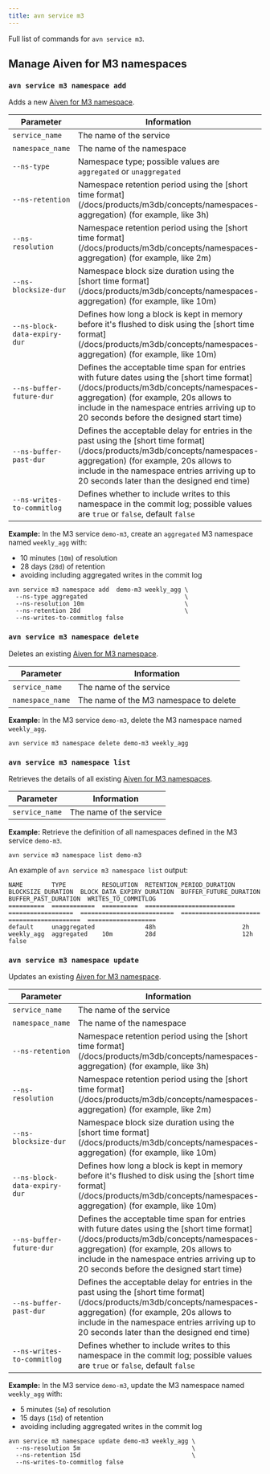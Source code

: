 ```yaml
---
title: avn service m3
---
```


Full list of commands for `avn service m3`.

## Manage Aiven for M3 namespaces

### `avn service m3 namespace add`

Adds a new
[Aiven for M3 namespace](/docs/products/m3db/concepts/namespaces-aggregation).

<table>
  <thead>
    <tr>
      <th>Parameter</th>
      <th>Information</th>
    </tr>
  </thead>
  <tbody>
    <tr>
      <td><code>service_name</code></td>
      <td>The name of the service</td>
    </tr>
    <tr>
      <td><code>namespace_name</code></td>
      <td>The name of the namespace</td>
    </tr>
    <tr>
      <td><code>--ns-type</code></td>
      <td>Namespace type; possible values are <code>aggregated</code> or <code>unaggregated</code></td>
    </tr>
    <tr>
      <td><code>--ns-retention</code></td>
      <td>Namespace retention period using the [short time format](/docs/products/m3db/concepts/namespaces-aggregation) (for example, like 3h)</td>
    </tr>
    <tr>
      <td><code>--ns-resolution</code></td>
      <td>Namespace retention period using the [short time format](/docs/products/m3db/concepts/namespaces-aggregation) (for example, like 2m)</td>
    </tr>
    <tr>
      <td><code>--ns-blocksize-dur</code></td>
      <td>Namespace block size duration using the [short time format](/docs/products/m3db/concepts/namespaces-aggregation) (for example, like 10m)</td>
    </tr>
    <tr>
      <td><code>--ns-block-data-expiry-dur</code></td>
      <td>Defines how long a block is kept in memory before it's flushed to disk using the [short time format](/docs/products/m3db/concepts/namespaces-aggregation) (for example, like 10m)</td>
    </tr>
    <tr>
      <td><code>--ns-buffer-future-dur</code></td>
      <td>Defines the acceptable time span for entries with future dates using the [short time format](/docs/products/m3db/concepts/namespaces-aggregation) (for example, 20s allows to include in the namespace entries arriving up to 20 seconds before the designed start time)</td>
    </tr>
    <tr>
      <td><code>--ns-buffer-past-dur</code></td>
      <td>Defines the acceptable delay for entries in the past using the [short time format](/docs/products/m3db/concepts/namespaces-aggregation) (for example, 20s allows to include in the namespace entries arriving up to 20 seconds later than the designed end time)</td>
    </tr>
    <tr>
      <td><code>--ns-writes-to-commitlog</code></td>
      <td>Defines whether to include writes to this namespace in the commit log; possible values are <code>true</code> or <code>false</code>, default <code>false</code></td>
    </tr>
  </tbody>
</table>


**Example:** In the M3 service `demo-m3`, create an `aggregated` M3
namespace named `weekly_agg` with:

-   10 minutes (`10m`) of resolution
-   28 days (`28d`) of retention
-   avoiding including aggregated writes in the commit log

```
avn service m3 namespace add  demo-m3 weekly_agg \
  --ns-type aggregated                           \
  --ns-resolution 10m                            \
  --ns-retention 28d                             \
  --ns-writes-to-commitlog false
```

### `avn service m3 namespace delete`

Deletes an existing
[Aiven for M3 namespace](/docs/products/m3db/concepts/namespaces-aggregation).

| Parameter        | Information                            |
| ---------------- | -------------------------------------- |
| `service_name`   | The name of the service                |
| `namespace_name` | The name of the M3 namespace to delete |

**Example:** In the M3 service `demo-m3`, delete the M3 namespace named
`weekly_agg`.

```
avn service m3 namespace delete demo-m3 weekly_agg
```

### `avn service m3 namespace list`

Retrieves the details of all existing
[Aiven for M3 namespaces](/docs/products/m3db/concepts/namespaces-aggregation).

| Parameter      | Information             |
| -------------- | ----------------------- |
| `service_name` | The name of the service |

**Example:** Retrieve the definition of all namespaces defined in the M3
service `demo-m3`.

```
avn service m3 namespace list demo-m3
```

An example of `avn service m3 namespace list` output:

```text
NAME        TYPE          RESOLUTION  RETENTION_PERIOD_DURATION  BLOCKSIZE_DURATION  BLOCK_DATA_EXPIRY_DURATION  BUFFER_FUTURE_DURATION  BUFFER_PAST_DURATION  WRITES_TO_COMMITLOG
==========  ============  ==========  =========================  ==================  ==========================  ======================  ====================  ===================
default     unaggregated              48h                        2h
weekly_agg  aggregated    10m         28d                        12h                                                                                           false
```

### `avn service m3 namespace update`

Updates an existing
[Aiven for M3 namespace](/docs/products/m3db/concepts/namespaces-aggregation).

<table>
  <thead>
    <tr>
      <th>Parameter</th>
      <th>Information</th>
    </tr>
  </thead>
  <tbody>
    <tr>
      <td><code>service_name</code></td>
      <td>The name of the service</td>
    </tr>
    <tr>
      <td><code>namespace_name</code></td>
      <td>The name of the namespace</td>
    </tr>
    <tr>
      <td><code>--ns-retention</code></td>
      <td>Namespace retention period using the [short time format](/docs/products/m3db/concepts/namespaces-aggregation) (for example, like 3h)</td>
    </tr>
    <tr>
      <td><code>--ns-resolution</code></td>
      <td>Namespace retention period using the [short time format](/docs/products/m3db/concepts/namespaces-aggregation) (for example, like 2m)</td>
    </tr>
    <tr>
      <td><code>--ns-blocksize-dur</code></td>
      <td>Namespace block size duration using the [short time format](/docs/products/m3db/concepts/namespaces-aggregation) (for example, like 10m)</td>
    </tr>
    <tr>
      <td><code>--ns-block-data-expiry-dur</code></td>
      <td>Defines how long a block is kept in memory before it's flushed to disk using the [short time format](/docs/products/m3db/concepts/namespaces-aggregation) (for example, like 10m)</td>
    </tr>
    <tr>
      <td><code>--ns-buffer-future-dur</code></td>
      <td>Defines the acceptable time span for entries with future dates using the [short time format](/docs/products/m3db/concepts/namespaces-aggregation) (for example, 20s allows to include in the namespace entries arriving up to 20 seconds before the designed start time)</td>
    </tr>
    <tr>
      <td><code>--ns-buffer-past-dur</code></td>
      <td>Defines the acceptable delay for entries in the past using the [short time format](/docs/products/m3db/concepts/namespaces-aggregation) (for example, 20s allows to include in the namespace entries arriving up to 20 seconds later than the designed end time)</td>
    </tr>
    <tr>
      <td><code>--ns-writes-to-commitlog</code></td>
      <td>Defines whether to include writes to this namespace in the commit log; possible values are <code>true</code> or <code>false</code>, default <code>false</code></td>
    </tr>
  </tbody>
</table>

**Example:** In the M3 service `demo-m3`, update the M3 namespace named
`weekly_agg` with:

- 5 minutes (`5m`) of resolution
- 15 days (`15d`) of retention
- avoiding including aggregated writes in the commit log

```
avn service m3 namespace update demo-m3 weekly_agg \
  --ns-resolution 5m                               \
  --ns-retention 15d                               \
  --ns-writes-to-commitlog false
```
